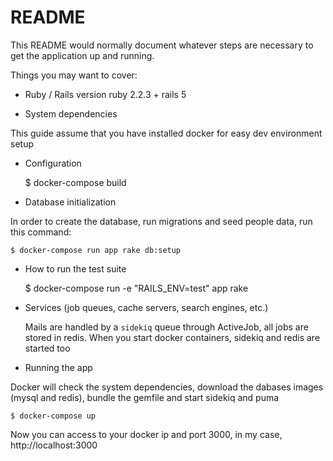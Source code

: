 # README

This README would normally document whatever steps are necessary to get the
application up and running.

Things you may want to cover:

* Ruby / Rails version
ruby 2.2.3 + rails 5

* System dependencies

This guide assume that you have installed docker for easy dev environment 
setup

* Configuration

    $ docker-compose build

* Database initialization

In order to create the database, run migrations and seed people data, run this command:
    
    $ docker-compose run app rake db:setup
    
* How to run the test suite

    $ docker-compose run -e "RAILS_ENV=test" app rake

* Services (job queues, cache servers, search engines, etc.)

    Mails are handled by a `sidekiq` queue through ActiveJob, all jobs are
    stored in redis. When you start docker containers, sidekiq and redis 
    are started too
    
* Running the app
    
Docker will check the system dependencies, download the dabases images (mysql and redis), 
bundle the gemfile and start sidekiq and puma
  
    $ docker-compose up

 Now you can access to your docker ip and port 3000, in my case, http://localhost:3000   